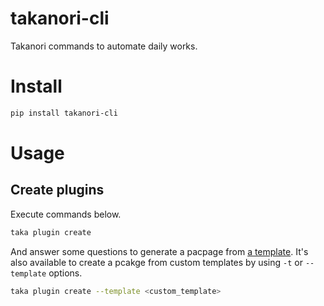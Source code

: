 # takanori-cli

Takanori commands to automate daily works.

# Install

```bash
pip install takanori-cli
```

# Usage

## Create plugins

Execute commands below.

```bash
taka plugin create
```

And answer some questions to generate a pacpage from [a template](https://github.com/takavfx/takanori-cli-plugin-template). It's also available to create a pcakge from custom templates by using `-t` or `--template` options.

```bash
taka plugin create --template <custom_template>
```
